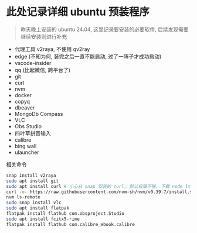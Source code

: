 # 此处记录详细 ubuntu 预装程序

> 昨天晚上安装的 ubuntu 24.04, 这里记录要安装的必要软件, 后续发现需要继续安装则进行补充

- 代理工具 v2raya, 不使用 qv2ray
- edge (不知为何, 装完之后一直不能启动, 过了一阵子才成功启动)
- vscode-insider
- qq (比起微信, 跨平台了)
- git
- curl
- nvm 
- docker
- copyq
- dbeaver
- MongoDb Compass
- VLC
- Obs Studio
- 四叶草拼音输入
- calibre
- bing wall
- ulauncher


相关命令

```bash
snap install v2raya
sudo apt install git
sudo apt install curl # 小心从 snap 安装的 curl, 默认权限不够, 下载 node lts 时下载不下来
curl -o- https://raw.githubusercontent.com/nvm-sh/nvm/v0.39.7/install.sh | bash # https://github.com/nvm-sh/nvm?tab=readme-ov-file#troubleshooting-on-linux
nvm ls-remote
sudo snap install vlc
sudo apt install flatpak
flatpak install flathub com.obsproject.Studio
sudo apt install fcitx5-rime
flatpak install flathub com.calibre_ebook.calibre
```
